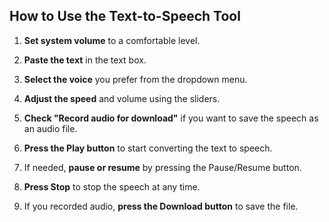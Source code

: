 ## How to Use the Text-to-Speech Tool

1. **Set system volume** to a comfortable level.

2. **Paste the text** in the text box.

3. **Select the voice** you prefer from the dropdown menu.

4. **Adjust the speed** and volume using the sliders.

5. **Check "Record audio for download"** if you want to save the speech as an audio file.

6. **Press the Play button** to start converting the text to speech.

7. If needed, **pause or resume** by pressing the Pause/Resume button.

8. **Press Stop** to stop the speech at any time.

9. If you recorded audio, **press the Download button** to save the file.
